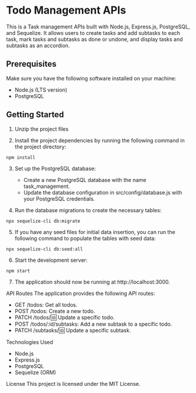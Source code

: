# Todo Management APIs

This is a Task management APIs built with Node.js, Express.js, PostgreSQL, and Sequelize. It allows users to create tasks and add subtasks to each task, mark tasks and subtasks as done or undone, and display tasks and subtasks as an accordion.

## Prerequisites

Make sure you have the following software installed on your machine:

- Node.js (LTS version)
- PostgreSQL

## Getting Started

1. Unzip the project files

2. Install the project dependencies by running the following command in the project directory:

`npm install`

3. Set up the PostgreSQL database:

   - Create a new PostgreSQL database with the name task_management.
   - Update the database configuration in src/config/database.js with your PostgreSQL credentials.

4. Run the database migrations to create the necessary tables:

`npx sequelize-cli db:migrate`

5. If you have any seed files for initial data insertion, you can run the following command to populate the tables with seed data:

`npx sequelize-cli db:seed:all `

6. Start the development server:

`npm start `

7. The application should now be running at http://localhost:3000.

API Routes
The application provides the following API routes:

- GET /todos: Get all todos.
- POST /todos: Create a new todo.
- PATCH /todos/:id: Update a specific todo.
- POST /todos/:id/subtasks: Add a new subtask to a specific todo.
- PATCH /subtasks/:id: Update a specific subtask.

Technologies Used

- Node.js
- Express.js
- PostgreSQL
- Sequelize (ORM)

License
This project is licensed under the MIT License.
